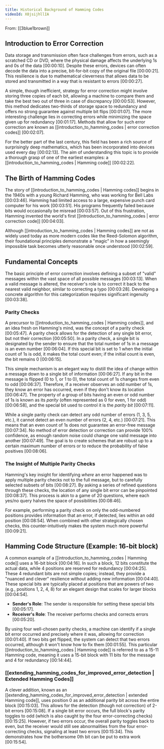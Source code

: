 ```yaml
---
title: Historical Background of Hamming Codes
videoId: X8jsijhllIA
---
```


From: [[3blue1brown]] <br/> 

## Introduction to Error Correction
Data storage and transmission often face challenges from errors, such as a scratched CD or DVD, where the physical damage affects the underlying 1s and 0s of the data [00:00:10]. Despite these errors, devices can often decode the data into a precise, bit-for-bit copy of the original file [00:00:21]. This resilience is due to mathematical cleverness that allows data to be stored and transmitted in a way that is resistant to errors [00:00:27].

A simple, though inefficient, strategy for error correction might involve storing three copies of each bit, allowing a machine to compare them and take the best two out of three in case of discrepancy [00:00:53]. However, this method dedicates two-thirds of storage space to redundancy and offers no strong guarantee against multiple bit flips [00:01:07]. The more interesting challenge lies in correcting errors while minimizing the space given up for redundancy [00:01:17]. Methods that allow for such error correction are known as [[introduction_to_hamming_codes | error correction codes]] [00:02:07].

For the better part of the last century, this field has been a rich source of surprisingly deep mathematics, which has been incorporated into devices used every day [00:02:13]. The aim of understanding this topic is to provide a thorough grasp of one of the earliest examples: a [[introduction_to_hamming_codes | Hamming code]] [00:02:22].

## The Birth of Hamming Codes
The story of [[introduction_to_hamming_codes | Hamming codes]] begins in the 1940s with a young Richard Hamming, who was working for Bell Labs [00:03:46]. Hamming had limited access to a large, expensive punch card computer for his work [00:03:51]. His programs frequently failed because bits would occasionally be misread [00:03:57]. Out of this frustration, Hamming invented the world's first [[introduction_to_hamming_codes | error correction code]] [00:04:03].

Although [[introduction_to_hamming_codes | Hamming codes]] are not as widely used today as more modern codes like the Reed-Solomon algorithm, their foundational principles demonstrate a "magic" in how a seemingly impossible task becomes utterly reasonable once understood [00:02:59].

## Fundamental Concepts
The basic principle of error correction involves defining a subset of "valid" messages within the vast space of all possible messages [00:03:13]. When a valid message is altered, the receiver's role is to correct it back to the nearest valid neighbor, similar to correcting a typo [00:03:28]. Developing a concrete algorithm for this categorization requires significant ingenuity [00:03:38].

### Parity Checks
A precursor to [[introduction_to_hamming_codes | Hamming codes]], and an idea fresh on Hamming's mind, was the concept of a parity check [00:05:47]. A parity check allows for the detection of any single bit error, but not their correction [00:05:50]. In a parity check, a single bit is designated by the sender to ensure that the total number of 1s in a message is an even number [00:06:04]. If this special bit is set to 1 when the initial count of 1s is odd, it makes the total count even; if the initial count is even, the bit remains 0 [00:06:15].

This simple mechanism is an elegant way to distill the idea of change within a message down to a single bit of information [00:06:27]. If any bit in the message is flipped (0 to 1, or 1 to 0), the total count of 1s changes from even to odd [00:06:37]. Therefore, if a receiver observes an odd number of 1s, they know an error has occurred, even if they don't know its location [00:06:47]. The property of a group of bits having an even or odd number of 1s is known as its *parity* (often represented as 0 for even, 1 for odd) [00:06:58], and the special bit used to control it is the *parity bit* [00:07:11].

While a single parity check can detect any odd number of errors (1, 3, 5, etc.), it cannot detect an even number of errors (2, 4, etc.) [00:07:21]. This means that an even count of 1s does not guarantee an error-free message [00:07:34]. No method of error detection or correction can provide 100% confidence, as enough random noise could change one valid message into another [00:07:49]. The goal is to create schemes that are robust up to a certain maximum number of errors or to reduce the probability of false positives [00:08:06].

### The Insight of Multiple Parity Checks
Hamming's key insight for identifying *where* an error happened was to apply multiple parity checks not to the full message, but to carefully selected subsets of bits [00:08:27]. By asking a series of refined questions through these checks, the location of any single bit error can be pinpointed [00:08:37]. This process is akin to a game of 20 questions, where each yes/no query halves the space of possibilities [00:08:46].

For example, performing a parity check on only the odd-numbered positions provides information that an error, if detected, lies within an odd position [00:08:54]. When combined with other strategically chosen checks, this counter-intuitively makes the system much more powerful [00:09:21].

## Hamming Code Structure (Example: 16-bit block)
A common example of a [[introduction_to_hamming_codes | Hamming code]] uses a 16-bit block [00:04:16]. In such a block, 12 bits constitute the actual data, while 4 positions are reserved for redundancy [00:04:25]. These 4 redundant bits are not simple copies; instead, they provide a "nuanced and clever" resilience without adding new information [00:04:40]. These special bits are typically placed at positions that are powers of two (e.g., positions 1, 2, 4, 8) for an elegant design that scales for larger blocks [00:04:54].

*   **Sender's Role**: The sender is responsible for setting these special bits [00:05:17].
*   **Receiver's Role**: The receiver performs checks and corrects errors [00:05:20].

By using four well-chosen parity checks, a machine can identify if a single bit error occurred and precisely where it was, allowing for correction [00:01:40]. If two bits get flipped, the system can detect that two errors occurred, although it won't know how to fix them [00:01:55]. This particular [[introduction_to_hamming_codes | Hamming code]] is referred to as a 15-11 Hamming code, meaning it uses a 15-bit block with 11 bits for the message and 4 for redundancy [00:14:44].

### [[extending_hamming_codes_for_improved_error_detection | Extended Hamming Codes]]
A clever addition, known as an [[extending_hamming_codes_for_improved_error_detection | extended Hamming code]], uses position 0 as an additional parity bit across the entire block [00:15:03]. This allows for the detection (though not correction) of 2-bit errors [00:15:08]. If a single bit error occurs, the full block's parity toggles to odd (which is also caught by the four error-correcting checks) [00:15:25]. However, if two errors occur, the overall parity toggles back to even, but the receiver would still see abnormalities from the four error-correcting checks, signaling at least two errors [00:15:34]. This demonstrates how the bothersome 0th bit can be put to extra work [00:15:54].